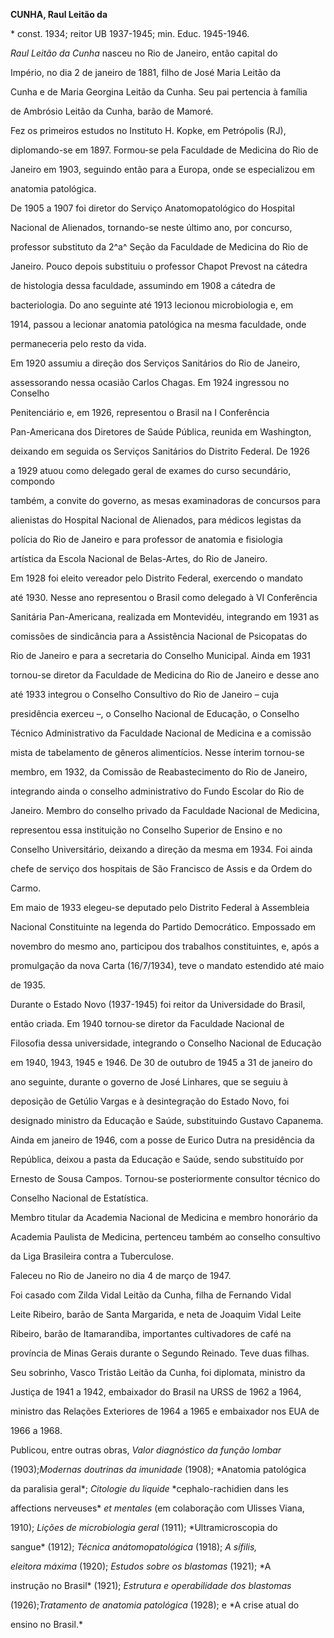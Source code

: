 **CUNHA, Raul Leitão da**



\* const. 1934; reitor UB 1937-1945; min. Educ. 1945-1946.



*Raul Leitão da Cunha* nasceu no Rio de Janeiro, então capital do

Império, no dia 2 de janeiro de 1881, filho de José Maria Leitão da

Cunha e de Maria Georgina Leitão da Cunha. Seu pai pertencia à família

de Ambrósio Leitão da Cunha, barão de Mamoré.



Fez os primeiros estudos no Instituto H. Kopke, em Petrópolis (RJ),

diplomando-se em 1897. Formou-se pela Faculdade de Medicina do Rio de

Janeiro em 1903, seguindo então para a Europa, onde se especializou em

anatomia patológica.



De 1905 a 1907 foi diretor do Serviço Anatomopatológico do Hospital

Nacional de Alienados, tornando-se neste último ano, por concurso,

professor substituto da 2^a^ Seção da Faculdade de Medicina do Rio de

Janeiro. Pouco depois substituiu o professor Chapot Prevost na cátedra

de histologia dessa faculdade, assumindo em 1908 a cátedra de

bacteriologia. Do ano seguinte até 1913 lecionou microbiologia e, em

1914, passou a lecionar anatomia patológica na mesma faculdade, onde

permaneceria pelo resto da vida.



Em 1920 assumiu a direção dos Serviços Sanitários do Rio de Janeiro,

assessorando nessa ocasião Carlos Chagas. Em 1924 ingressou no Conselho

Penitenciário e, em 1926, representou o Brasil na I Conferência

Pan-Americana dos Diretores de Saúde Pública, reunida em Washington,

deixando em seguida os Serviços Sanitários do Distrito Federal. De 1926

a 1929 atuou como delegado geral de exames do curso secundário, compondo

também, a convite do governo, as mesas examinadoras de concursos para

alienistas do Hospital Nacional de Alienados, para médicos legistas da

polícia do Rio de Janeiro e para professor de anatomia e fisiologia

artística da Escola Nacional de Belas-Artes, do Rio de Janeiro.



Em 1928 foi eleito vereador pelo Distrito Federal, exercendo o mandato

até 1930. Nesse ano representou o Brasil como delegado à VI Conferência

Sanitária Pan-Americana, realizada em Montevidéu, integrando em 1931 as

comissões de sindicância para a Assistência Nacional de Psicopatas do

Rio de Janeiro e para a secretaria do Conselho Municipal. Ainda em 1931

tornou-se diretor da Faculdade de Medicina do Rio de Janeiro e desse ano

até 1933 integrou o Conselho Consultivo do Rio de Janeiro – cuja

presidência exerceu –, o Conselho Nacional de Educação, o Conselho

Técnico Administrativo da Faculdade Nacional de Medicina e a comissão

mista de tabelamento de gêneros alimentícios. Nesse ínterim tornou-se

membro, em 1932, da Comissão de Reabastecimento do Rio de Janeiro,

integrando ainda o conselho administrativo do Fundo Escolar do Rio de

Janeiro. Membro do conselho privado da Faculdade Nacional de Medicina,

representou essa instituição no Conselho Superior de Ensino e no

Conselho Universitário, deixando a direção da mesma em 1934. Foi ainda

chefe de serviço dos hospitais de São Francisco de Assis e da Ordem do

Carmo.



Em maio de 1933 elegeu-se deputado pelo Distrito Federal à Assembleia

Nacional Constituinte na legenda do Partido Democrático. Empossado em

novembro do mesmo ano, participou dos trabalhos constituintes, e, após a

promulgação da nova Carta (16/7/1934), teve o mandato estendido até maio

de 1935.



Durante o Estado Novo (1937-1945) foi reitor da Universidade do Brasil,

então criada. Em 1940 tornou-se diretor da Faculdade Nacional de

Filosofia dessa universidade, integrando o Conselho Nacional de Educação

em 1940, 1943, 1945 e 1946. De 30 de outubro de 1945 a 31 de janeiro do

ano seguinte, durante o governo de José Linhares, que se seguiu à

deposição de Getúlio Vargas e à desintegração do Estado Novo, foi

designado ministro da Educação e Saúde, substituindo Gustavo Capanema.

Ainda em janeiro de 1946, com a posse de Eurico Dutra na presidência da

República, deixou a pasta da Educação e Saúde, sendo substituído por

Ernesto de Sousa Campos. Tornou-se posteriormente consultor técnico do

Conselho Nacional de Estatística.



Membro titular da Academia Nacional de Medicina e membro honorário da

Academia Paulista de Medicina, pertenceu também ao conselho consultivo

da Liga Brasileira contra a Tuberculose.



Faleceu no Rio de Janeiro no dia 4 de março de 1947.



Foi casado com Zilda Vidal Leitão da Cunha, filha de Fernando Vidal

Leite Ribeiro, barão de Santa Margarida, e neta de Joaquim Vidal Leite

Ribeiro, barão de Itamarandiba, importantes cultivadores de café na

província de Minas Gerais durante o Segundo Reinado. Teve duas filhas.

Seu sobrinho, Vasco Tristão Leitão da Cunha, foi diplomata, ministro da

Justiça de 1941 a 1942, embaixador do Brasil na URSS de 1962 a 1964,

ministro das Relações Exteriores de 1964 a 1965 e embaixador nos EUA de

1966 a 1968.



Publicou, entre outras obras, *Valor diagnóstico da função lombar*

(1903);*Modernas* *doutrinas da imunidade* (1908); *Anatomia patológica

da paralisia geral*; *Citologie du liquide* *cephalo-rachidien dans les

affections nerveuses* *et mentales* (em colaboração com Ulisses Viana,

1910); *Lições de microbiologia geral* (1911); *Ultramicroscopia do

sangue* (1912); *Técnica anátomopatológica* (1918); *A sífilis,*

*eleitora máxima* (1920); *Estudos sobre os* *blastomas* (1921); *A

instrução no Brasil* (1921); *Estrutura e operabilidade dos blastomas*

(1926);*Tratamento de anatomia patológica* (1928); e *A crise atual do

ensino no Brasil.*



